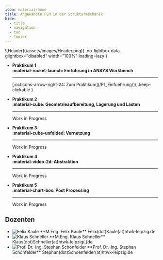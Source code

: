 ```yaml
---
icon: material/home
title: Angewandte FEM in der Strukturmechanik
hide:
  - title
  - navigation
  - toc
  - footer
---
```


<div class="page--home" hidden></div>

<div class="hero" markdown>
  ![Header](/assets/images/Header.png){ .no-lightbox data-glightbox="disabled" width="100%" loading=lazy }
</div>

<div class="grid cards" markdown>

-   __Praktikum 1<br>:material-rocket-launch: Einführung in ANSYS Workbench__
    <a class="card-link" href="/P1_Einfuehrung/" aria-label="Praktikum 1 – Einführung"></a>
    <hr />
    [:octicons-arrow-right-24: Zum Praktikum](/P1_Einfuehrung/){ .keep-clickable }

-   __Praktikum 2<br>:material-cube: Geometrieaufbereitung, Lagerung und Lasten__
    <hr />
    Work in Progress

-   __Praktikum 3<br>:material-cube-unfolded: Vernetzung__
    <hr />
    Work in Progress

-   __Praktikum 4<br>:material-video-2d: Abstraktion__
    <hr />
    Work in Progress

-   __Praktikum 5<br>:material-chart-box: Post Processing__
    <hr />
    Work in Progress

</div>




## Dozenten

<div class="grid cards" markdown>

- <img src="/assets/people/Felix_Kaule.jpg" alt="Felix Kaule" class="no-lightbox" />
  **M.Eng. Felix Kaule**  
  Felix(dot)Kaule(at)htwk-leipzig.de

- <img src="/assets/people/Klaus_Schneller.jpeg" alt="Klaus Schneller" class="no-lightbox" />
  **M.Eng. Klaus Schneller**  
  Klaus(dot)Schneller(at)htwk-leipzig(.)de

- <img src="/assets/people/Stephan_Schoenfelder.png" alt="Prof. Dr.-Ing. Stephan Schönfelder" class="no-lightbox" />
  **Prof. Dr.-Ing. Stephan Schönfelder**  
  Stephan(dot)Schoenfelder(at)htwk-leipzig.de

</div>

